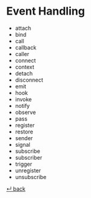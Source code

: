 Event Handling
==============

- attach
- bind
- call
- callback
- caller
- connect
- context
- detach
- disconnect
- emit
- hook
- invoke
- notify
- observe
- pass
- register
- restore
- sender
- signal
- subscribe
- subscriber
- trigger
- unregister
- unsubscribe

[↵ back](../README.md)